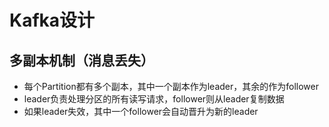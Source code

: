# Kafka设计

## 多副本机制（消息丢失）

- 每个Partition都有多个副本，其中一个副本作为leader，其余的作为follower
- leader负责处理分区的所有读写请求，follower则从leader复制数据
- 如果leader失效，其中一个follower会自动晋升为新的leader